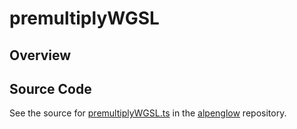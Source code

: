 # premultiplyWGSL

## Overview





## Source Code

See the source for [premultiplyWGSL.ts](https://github.com/phetsims/alpenglow/blob/main/js/webgpu/wgsl/color/premultiplyWGSL.ts) in the [alpenglow](https://github.com/phetsims/alpenglow) repository.
